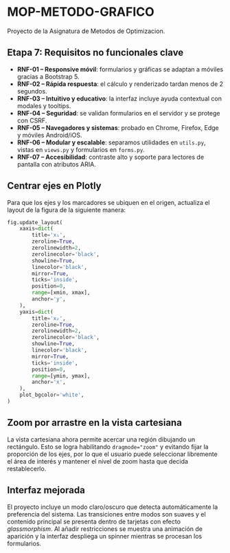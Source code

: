 # MOP-METODO-GRAFICO
Proyecto de la Asignatura de Metodos de Optimizacion.

## Etapa 7: Requisitos no funcionales clave
- **RNF-01 – Responsive móvil**: formularios y gráficas se adaptan a móviles gracias a Bootstrap 5.
- **RNF-02 – Rápida respuesta**: el cálculo y renderizado tardan menos de 2 segundos.
- **RNF-03 – Intuitivo y educativo**: la interfaz incluye ayuda contextual con modales y tooltips.
- **RNF-04 – Seguridad**: se validan formularios en el servidor y se protege con CSRF.
- **RNF-05 – Navegadores y sistemas**: probado en Chrome, Firefox, Edge y móviles Android/iOS.
- **RNF-06 – Modular y escalable**: separamos utilidades en `utils.py`, vistas en `views.py` y formularios en `forms.py`.
- **RNF-07 – Accesibilidad**: contraste alto y soporte para lectores de pantalla con atributos ARIA.

## Centrar ejes en Plotly
Para que los ejes y los marcadores se ubiquen en el origen, actualiza el layout de la figura de la siguiente manera:

```python
fig.update_layout(
    xaxis=dict(
        title='x₁',
        zeroline=True,
        zerolinewidth=2,
        zerolinecolor='black',
        showline=True,
        linecolor='black',
        mirror=True,
        ticks='inside',
        position=0,
        range=[xmin, xmax],
        anchor='y',
    ),
    yaxis=dict(
        title='x₂',
        zeroline=True,
        zerolinewidth=2,
        zerolinecolor='black',
        showline=True,
        linecolor='black',
        mirror=True,
        ticks='inside',
        position=0,
        range=[ymin, ymax],
        anchor='x',
    ),
    plot_bgcolor='white',
)
```

## Zoom por arrastre en la vista cartesiana
La vista cartesiana ahora permite acercar una región dibujando un rectángulo.
Esto se logra habilitando `dragmode="zoom"` y evitando fijar la proporción de
los ejes, por lo que el usuario puede seleccionar libremente el área de interés
y mantener el nivel de zoom hasta que decida restablecerlo.

## Interfaz mejorada

El proyecto incluye un modo claro/oscuro que detecta automáticamente la preferencia del sistema.
Las transiciones entre modos son suaves y el contenido principal se presenta dentro de tarjetas con efecto *glassmorphism*.
Al añadir restricciones se muestra una animación de aparición y la interfaz despliega un spinner mientras se procesan los formularios.
